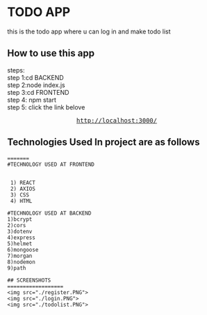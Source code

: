 # TODO APP

this is the todo app where u can log in and make todo list
<br/>


## How to use this app
steps:<br/>
step 1:cd BACKEND<br/>
step 2:node index.js<br/>
step 3:cd FRONTEND<br/>
step 4: npm start<br/>
step 5: click the link belove<br/>
<div align="center">
<pre>
<a href="http://localhost:3000/">http://localhost:3000/</a>
</pre>
</div>


## Technologies Used In project are as follows

```
=======
#TECHNOLOGY USED AT FRONTEND


 1) REACT
 2) AXIOS
 3) CSS
 4) HTML

#TECHNOLOGY USED AT BACKEND
1)bcrypt
2)cors
3)dotenv
4)express
5)helmet
6)mongoose
7)morgan
8)nodemon
9)path

## SCREENSHOTS
==================
<img src="./register.PNG">
<img src="./login.PNG">
<img src="./todolist.PNG">
